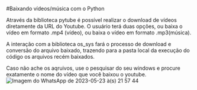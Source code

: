 #Baixando vídeos/música com o Python

Através da biblioteca pytube é possível realizar o download de vídeos diretamente da URL do Youtube.
O usuário terá duas opções, ou baixa o vídeo em formato .mp4 (vídeo), ou baixa o vídeo em formato .mp3(música).

A interação com a biblioteca os_sys fará o processo de download e conversão do arquivo baixado, trazendo para a pasta local da execução do código os arquivos recém baixados.

Caso não ache os aqruivos, use o pesquisar do seu windows e procure exatamente o nome do vídeo que você baixou o youtube.
</br>
![Imagem do WhatsApp de 2023-05-23 à(s) 21 57 44](https://github.com/JonaThFelix/Download-Youtube-mp3-mp4/assets/123984244/a2e722c1-7385-4e7a-9288-9f8984063863)

